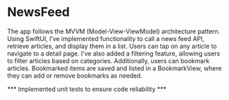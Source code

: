 # NewsFeed

The app follows the MVVM (Model-View-ViewModel) architecture pattern. Using SwiftUI, 
I’ve implemented functionality to call a news feed API, retrieve articles, and display them in a list. 
Users can tap on any article to navigate to a detail page. 
I've also added a filtering feature, allowing users to filter articles based on categories.
Additionally, users can bookmark articles. Bookmarked items are saved and listed in a BookmarkView, where they can add or remove bookmarks as needed.

*** Implemented unit tests to ensure code reliability ***
